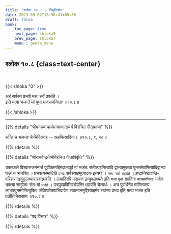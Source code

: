 ```yaml
---
title: "श्लोक १०.८ - विभूतियोग"
date: 2023-09-02T18:50:41+05:30
draft: false
book:
    toc_page: true
    next_page: shloka9
    prev_page: shloka7
    menu : geeta_menu
---
```




## श्लोक १०.८ {class=text-center}

<br/>

{{< shloka  "0"  >}}

अहं सर्वस्य प्रभवो मत्तः सर्वं प्रवर्तते ।  
इति मत्वा भजन्ते मां बुधा भावसमन्विताः ॥१०.८॥ 

{{< /shloka >}}

---


{{% details "श्रीमन्मध्वाचार्यभगवत्पादाचर्य विरचित  गीताभाष्य" %}}

सन्ति च भजन्तः केचिदित्याह -- अहमित्यादिना। ॥१०.८, ९, १०॥ 

{{% /details %}}



{{% details "श्रीराघवेन्द्रतीर्थविरचित गीताविवृतिः" %}}

उक्तफले विश्वासजननार्थ पूर्वोक्तमहिमज्ञानपूर्वं मां भजंतः 
संतीत्यहमित्यादि द्वाभ्यामुक्त्वा 
पुनस्तेषामित्यादिद्वाभ्यां फलं च व्यनक्ति । 
प्रभवत्यस्मादिति `प्रभवः` सर्वस्याहमुत्पादक इत्यर्थः । 
`मत्तः सर्वं प्रवर्तते` । 
इष्टानिष्टप्राप्ति- परिहाराद्यनुकूलव्यापारवद्भवति । 
लयादिरपि मदायत्त इत्युपलक्ष्यते इति `मत्वा` `बुधाः` 
ज्ञानिनः `भावसमन्विताः` भावेन भक्त्या
समुपेताः संतः मां `भजंते` । पत्रपुष्पादिभिरर्चयन्ति 
ध्यायंति चेत्यर्थः । अत्र पूर्वार्धेनैव मामित्यस्य 
लाभात्पुनमर्गमित्युक्तिः जीवेश्वरैक्याभिप्रायेण
स्वात्मानमुद्दिश्याहमेव सर्वस्य प्रभव इति मत्वा भजंत इति
प्रतीतिनिरासाय ॥१०.८॥ 

{{% /details %}}



{{% details "पद विचार" %}}


{{% /details %}}
